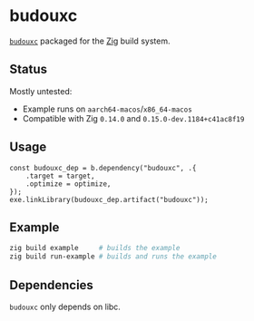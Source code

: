 # budouxc

[`budouxc`](https://github.com/memononen/budouxc) packaged for the [Zig](https://ziglang.org/) build system.

## Status

Mostly untested:

* Example runs on `aarch64-macos`/`x86_64-macos`
* Compatible with Zig `0.14.0` and `0.15.0-dev.1184+c41ac8f19`

## Usage

```zig
const budouxc_dep = b.dependency("budouxc", .{
    .target = target,
    .optimize = optimize,
});
exe.linkLibrary(budouxc_dep.artifact("budouxc"));
```

## Example

```sh
zig build example     # builds the example
zig build run-example # builds and runs the example
```

## Dependencies

`budouxc` only depends on libc.
